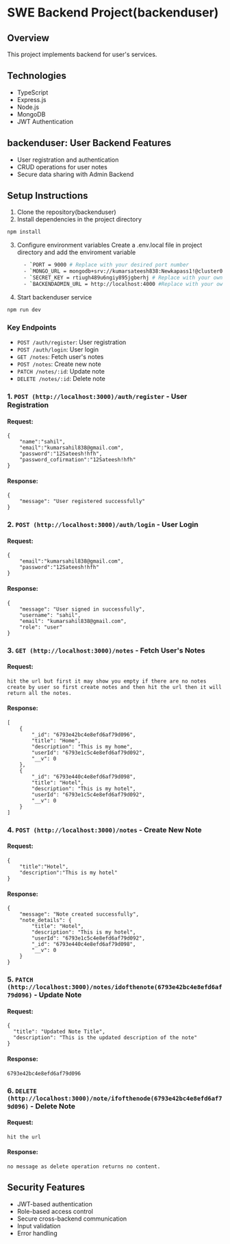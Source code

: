 # SWE Backend Project(backenduser)

## Overview
This project implements backend for user's services.

## Technologies
- TypeScript
- Express.js
- Node.js
- MongoDB
- JWT Authentication

## backenduser: User Backend Features
- User registration and authentication
- CRUD operations for user notes
- Secure data sharing with Admin Backend

## Setup Instructions
1. Clone the repository(backenduser)
2. Install dependencies in the project directory
```bash
npm install
```
3. Configure environment variables
   Create a .env.local file in project directory and add the enviroment variable
   ```bash
     - `PORT = 9000 # Replace with your desired port number
     - `MONGO_URL = mongodb+srv://kumarsateesh838:Newkapass1!@cluster0.c4djp.mongodb.net/?retryWrites=true&w=majority&appName=Cluster0 # Replace with your own connection string
     - `SECRET_KEY = rtiugh489u6ngiy895jgberhj # Replace with your own secret key
     - `BACKENDADMIN_URL = http://localhost:4000 #Replace with your own backenduser url
   ```
4. Start  backenduser service
```bash
npm run dev
```

### Key Endpoints
- `POST /auth/register`: User registration
- `POST /auth/login`: User login
- `GET /notes`: Fetch user's notes
- `POST /notes`: Create new note
- `PATCH /notes/:id`: Update note
- `DELETE /notes/:id`: Delete note

### 1. `POST (http://localhost:3000)/auth/register` - User Registration

#### Request:
```
{
    "name":"sahil",
    "email":"kumarsahil838@gmail.com",
    "password":"12Sateesh!hfh",
    "password_cofirmation":"12Sateesh!hfh"
}
```
#### Response:
```
{
    "message": "User registered successfully"
}
```


### 2. `POST (http://localhost:3000)/auth/login` - User Login

#### Request:
```
{
    "email":"kumarsahil838@gmail.com",
    "password":"12Sateesh!hfh"
}
```
#### Response:
```
{
    "message": "User signed in successfully",
    "username": "sahil",
    "email": "kumarsahil838@gmail.com",
    "role": "user"
}
```


### 3. `GET (http://localhost:3000)/notes` - Fetch User's Notes

#### Request:
```
hit the url but first it may show you empty if there are no notes create by user so first create notes and then hit the url then it will return all the notes.
```
#### Response:
```
[
    {
        "_id": "6793e42bc4e8efd6af79d096",
        "title": "Home",
        "description": "This is my home",
        "userId": "6793e1c5c4e8efd6af79d092",
        "__v": 0
    },
    {
        "_id": "6793e440c4e8efd6af79d098",
        "title": "Hotel",
        "description": "This is my hotel",
        "userId": "6793e1c5c4e8efd6af79d092",
        "__v": 0
    }
]
```


### 4. `POST (http://localhost:3000)/notes` - Create New Note

#### Request:
```
{
    "title":"Hotel",
    "description":"This is my hotel"
}
```
#### Response:
```
{
    "message": "Note created successfully",
    "note_details": {
        "title": "Hotel",
        "description": "This is my hotel",
        "userId": "6793e1c5c4e8efd6af79d092",
        "_id": "6793e440c4e8efd6af79d098",
        "__v": 0
    }
}
```


### 5. `PATCH (http://localhost:3000)/notes/idofthenote(6793e42bc4e8efd6af79d096)` - Update Note

#### Request:
```
{
  "title": "Updated Note Title",
  "description": "This is the updated description of the note"
}
```
#### Response:
```
6793e42bc4e8efd6af79d096
```


### 6. `DELETE (http://localhost:3000)/note/ifofthenode(6793e42bc4e8efd6af79d096)` - Delete Note

#### Request:
```
hit the url
```
#### Response:
```
no message as delete operation returns no content.
```

## Security Features
- JWT-based authentication
- Role-based access control
- Secure cross-backend communication
- Input validation
- Error handling






